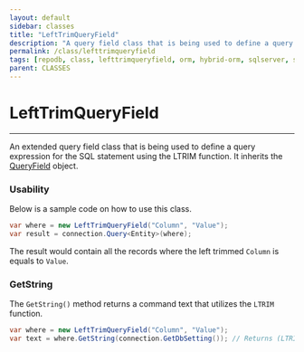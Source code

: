 ```yaml
---
layout: default
sidebar: classes
title: "LeftTrimQueryField"
description: "A query field class that is being used to define a query expression for the SQL statement using the LTRIM function."
permalink: /class/lefttrimqueryfield
tags: [repodb, class, lefttrimqueryfield, orm, hybrid-orm, sqlserver, sqlite, mysql, postgresql]
parent: CLASSES
---
```


# LeftTrimQueryField

---

An extended query field class that is being used to define a query expression for the SQL statement using the LTRIM function. It inherits the [QueryField](/class/queryfield) object.

### Usability

Below is a sample code on how to use this class.

```csharp
var where = new LeftTrimQueryField("Column", "Value");
var result = connection.Query<Entity>(where);
```

The result would contain all the records where the left trimmed `Column` is equals to `Value`.

### GetString

The `GetString()` method returns a command text that utilizes the `LTRIM` function.

```csharp
var where = new LeftTrimQueryField("Column", "Value");
var text = where.GetString(connection.GetDbSetting()); // Returns (LTRIM([Column]) = @Column)
```
